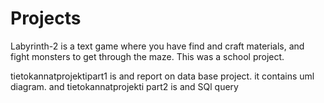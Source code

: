 # Projects
Labyrinth-2 is a text game where you have find and craft materials, and fight monsters to get through the maze. This was a school project.

tietokannatprojektipart1 is and report on data base project. it contains uml diagram. and tietokannatprojekti part2 is and SQl query 
